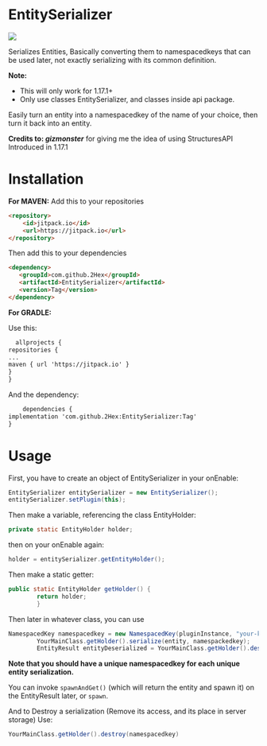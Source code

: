 # EntitySerializer
[![](https://jitpack.io/v/2Hex/EntitySerializer.svg)](https://jitpack.io/#2Hex/EntitySerializer)

Serializes Entities, Basically converting them to namespacedkeys that can be used later, not exactly serializing with its common definition.

**Note:**
- This will only work for 1.17.1+
- Only use classes EntitySerializer, and classes inside api package.

Easily turn an entity into a namespacedkey of the name of your choice, then turn it back into an entity.

**Credits to: _gizmonster_** for giving me the idea of using StructuresAPI Introduced in 1.17.1

# Installation
**For MAVEN:**
Add this to your repositories
```HTML
<repository>
    <id>jitpack.io</id>
    <url>https://jitpack.io</url>
</repository>
```

Then add this to your dependencies
 ```HTML
<dependency>
    <groupId>com.github.2Hex</groupId>
    <artifactId>EntitySerializer</artifactId>
    <version>Tag</version>
</dependency>
```

**For GRADLE:**

Use this:

  ```HTML
	allprojects {
repositories {
...
maven { url 'https://jitpack.io' }
}
}
```
And the dependency:

```HTML
	dependencies {
implementation 'com.github.2Hex:EntitySerializer:Tag'
}
```

# Usage

First, you have to create an object of EntitySerializer in your onEnable:

```Java
EntitySerializer entitySerializer = new EntitySerializer();
entitySerializer.setPlugin(this);
```

Then make a variable, referencing the class EntityHolder:

```Java
private static EntityHolder holder;
```

then on your onEnable again:

```Java
holder = entitySerializer.getEntityHolder();
```

Then make a static getter:

```Java
public static EntityHolder getHolder() {
        return holder;
        }
```
Then later in whatever class, you can use
```Java
NamespacedKey namespacedkey = new NamespacedKey(pluginInstance, "your-key-here");
        YourMainClass.getHolder().serialize(entity, namespackedkey);
        EntityResult entityDeserialized = YourMainClass.getHolder().deserialize(namespacedkey);
```
**Note that you should have a unique namespacedkey for each unique entity serialization.**

You can invoke `spawnAndGet()` (which will return the entity and spawn it) on the EntityResult later, or `spawn`.


And to Destroy a serialization (Remove its access, and its place in server storage) Use:
```Java
YourMainClass.getHolder().destroy(namespacedkey)
```
